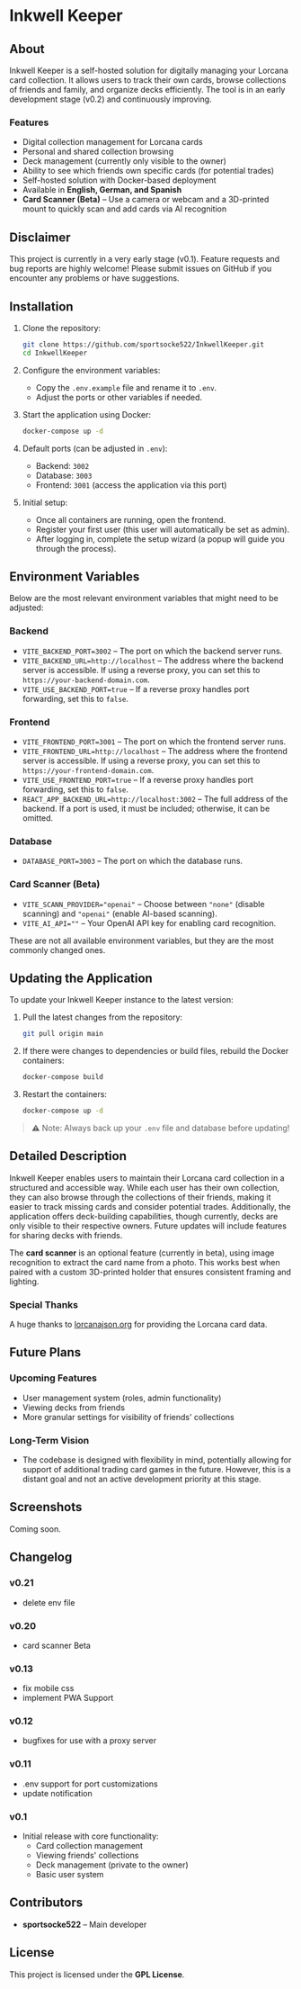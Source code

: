 # Inkwell Keeper

## About
Inkwell Keeper is a self-hosted solution for digitally managing your Lorcana card collection. It allows users to track their own cards, browse collections of friends and family, and organize decks efficiently. The tool is in an early development stage (v0.2) and continuously improving.

### Features
- Digital collection management for Lorcana cards
- Personal and shared collection browsing
- Deck management (currently only visible to the owner)
- Ability to see which friends own specific cards (for potential trades)
- Self-hosted solution with Docker-based deployment
- Available in **English, German, and Spanish**
- **Card Scanner (Beta)** – Use a camera or webcam and a 3D-printed mount to quickly scan and add cards via AI recognition

## Disclaimer
This project is currently in a very early stage (v0.1). Feature requests and bug reports are highly welcome! Please submit issues on GitHub if you encounter any problems or have suggestions.

## Installation
1. Clone the repository:
   ```sh
   git clone https://github.com/sportsocke522/InkwellKeeper.git
   cd InkwellKeeper
   ```
2. Configure the environment variables:
   - Copy the `.env.example` file and rename it to `.env`.
   - Adjust the ports or other variables if needed.

3. Start the application using Docker:
   ```sh
   docker-compose up -d
   ```
4. Default ports (can be adjusted in `.env`):
   - Backend: `3002`
   - Database: `3003`
   - Frontend: `3001` (access the application via this port)

5. Initial setup:
   - Once all containers are running, open the frontend.
   - Register your first user (this user will automatically be set as admin).
   - After logging in, complete the setup wizard (a popup will guide you through the process).

## Environment Variables
Below are the most relevant environment variables that might need to be adjusted:

### Backend
- `VITE_BACKEND_PORT=3002` – The port on which the backend server runs.
- `VITE_BACKEND_URL=http://localhost` – The address where the backend server is accessible. If using a reverse proxy, you can set this to `https://your-backend-domain.com`.
- `VITE_USE_BACKEND_PORT=true` – If a reverse proxy handles port forwarding, set this to `false`.

### Frontend
- `VITE_FRONTEND_PORT=3001` – The port on which the frontend server runs.
- `VITE_FRONTEND_URL=http://localhost` – The address where the frontend server is accessible. If using a reverse proxy, you can set this to `https://your-frontend-domain.com`.
- `VITE_USE_FRONTEND_PORT=true` – If a reverse proxy handles port forwarding, set this to `false`.
- `REACT_APP_BACKEND_URL=http://localhost:3002` – The full address of the backend. If a port is used, it must be included; otherwise, it can be omitted.

### Database
- `DATABASE_PORT=3003` – The port on which the database runs.

### Card Scanner (Beta)
- `VITE_SCANN_PROVIDER="openai"` – Choose between `"none"` (disable scanning) and `"openai"` (enable AI-based scanning).
- `VITE_AI_API=""` – Your OpenAI API key for enabling card recognition.

These are not all available environment variables, but they are the most commonly changed ones.

## Updating the Application
To update your Inkwell Keeper instance to the latest version:

1. Pull the latest changes from the repository:
   ```sh
   git pull origin main
   ```

2. If there were changes to dependencies or build files, rebuild the Docker containers:
   ```sh
   docker-compose build
   ```

3. Restart the containers:
   ```sh
   docker-compose up -d
   ```

> ⚠️ Note: Always back up your `.env` file and database before updating!

## Detailed Description
Inkwell Keeper enables users to maintain their Lorcana card collection in a structured and accessible way. While each user has their own collection, they can also browse through the collections of their friends, making it easier to track missing cards and consider potential trades. Additionally, the application offers deck-building capabilities, though currently, decks are only visible to their respective owners. Future updates will include features for sharing decks with friends.

The **card scanner** is an optional feature (currently in beta), using image recognition to extract the card name from a photo. This works best when paired with a custom 3D-printed holder that ensures consistent framing and lighting.

### Special Thanks
A huge thanks to [lorcanajson.org](https://lorcanajson.org/) for providing the Lorcana card data.

## Future Plans
### Upcoming Features
- User management system (roles, admin functionality)
- Viewing decks from friends
- More granular settings for visibility of friends' collections

### Long-Term Vision
- The codebase is designed with flexibility in mind, potentially allowing for support of additional trading card games in the future. However, this is a distant goal and not an active development priority at this stage.

## Screenshots
Coming soon.

## Changelog
### v0.21
- delete env file

### v0.20
- card scanner Beta

### v0.13
- fix mobile css
- implement PWA Support

### v0.12
- bugfixes for use with a proxy server

### v0.11
- .env support for port customizations
- update notification

### v0.1
- Initial release with core functionality:
  - Card collection management
  - Viewing friends' collections
  - Deck management (private to the owner)
  - Basic user system

## Contributors
- **sportsocke522** – Main developer

## License
This project is licensed under the **GPL License**.



